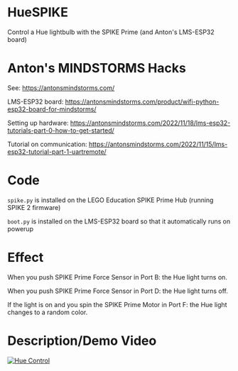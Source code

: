 # HueSPIKE
Control a Hue lightbulb with the SPIKE Prime (and Anton's LMS-ESP32 board)

# Anton's MINDSTORMS Hacks

See: https://antonsmindstorms.com/

LMS-ESP32 board: https://antonsmindstorms.com/product/wifi-python-esp32-board-for-mindstorms/

Setting up hardware: https://antonsmindstorms.com/2022/11/18/lms-esp32-tutorials-part-0-how-to-get-started/

Tutorial on communication: https://antonsmindstorms.com/2022/11/15/lms-esp32-tutorial-part-1-uartremote/

# Code

`spike.py` is installed on the LEGO Education SPIKE Prime Hub (running SPIKE 2 firmware)

`boot.py` is installed on the LMS-ESP32 board so that it automatically runs on powerup

# Effect

When you push SPIKE Prime Force Sensor in Port B: the Hue light turns on.

When you push SPIKE Prime Force Sensor in Port D: the Hue light turns off.

If the light is on and you spin the SPIKE Prime Motor in Port F: the Hue light changes to a random color.

# Description/Demo Video

[![Hue Control](https://img.youtube.com/vi/GrWgpg3aBRw/0.jpg)](https://youtu.be/GrWgpg3aBRw)
